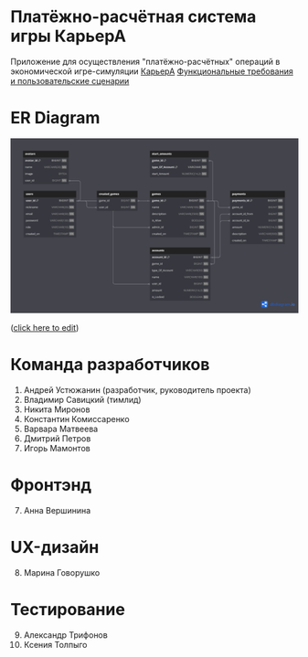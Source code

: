 # Платёжно-расчётная система игры КарьерА

Приложение для осуществления "платёжно-расчётных" операций в экономической игре-симуляции [КарьерА](https://karyera-game.ru/) 
[Функциональные требования и пользовательские сценарии](https://disk.yandex.ru/i/yrcG8ZtPyOnHXg)


# ER Diagram
![schema](schemaNew.png)

([click here to edit](https://dbdiagram.io/d/6517625fffbf5169f0c445b3)) 

# Команда разработчиков
1. Андрей Устюжанин (разработчик, руководитель проекта)
2. Владимир Савицкий (тимлид)
3. Никита Миронов 
4. Константин Комиссаренко
5. Варвара Матвеева
6. Дмитрий Петров
7. Игорь Мамонтов

# Фронтэнд 
7. Анна Вершинина

# UX-дизайн
8. Марина Говорушко

# Тестирование
9. Александр Трифонов
10. Ксения Толпыго 
